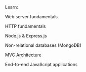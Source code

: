 Learn:


Web server fundamentals


HTTP fundamentals


Node.js & Express.js


Non-relational databases (MongoDB)


MVC Architecture


End-to-end JavaScript applications
